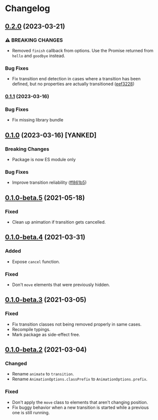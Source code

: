 # Changelog

## [0.2.0](https://github.com/tobyzerner/hello-goodbye/compare/v0.1.1...v0.2.0) (2023-03-21)


### ⚠ BREAKING CHANGES

* Removed `finish` callback from options. Use the Promise returned from `hello` and `goodbye` instead.

### Bug Fixes

* Fix transition end detection in cases where a transition has been defined, but no properties are actually transitioned ([eef3228](https://github.com/tobyzerner/hello-goodbye/commit/eef32285f7b06d0643a5e7a7bab12352724df5bd))

### [0.1.1](https://github.com/tobyzerner/hello-goodbye/compare/v0.1.0...v0.1.1) (2023-03-16)
### Bug Fixes
* Fix missing library bundle

## [0.1.0](https://github.com/tobyzerner/hello-goodbye/compare/v0.1.0-beta.5...v0.1.0) (2023-03-16) [YANKED]
### Breaking Changes
* Package is now ES module only

### Bug Fixes
* Improve transition reliability ([ff861b5](https://github.com/tobyzerner/hello-goodbye/commit/ff861b5b6fab7b5cd2dfb7d7d06f90c40c8d9d62))

## [0.1.0-beta.5](https://github.com/tobyzerner/hello-goodbye/compare/v0.1.0-beta.4...v0.1.0-beta.5) (2021-05-18)
### Fixed
* Clean up animation if transition gets cancelled.

## [0.1.0-beta.4](https://github.com/tobyzerner/hello-goodbye/compare/v0.1.0-beta.3...v0.1.0-beta.4) (2021-03-31)
### Added
* Expose `cancel` function.

### Fixed
* Don't `move` elements that were previously hidden.

## [0.1.0-beta.3](https://github.com/tobyzerner/hello-goodbye/compare/v0.1.0-beta.2...v0.1.0-beta.3) (2021-03-05)
### Fixed
* Fix transition classes not being removed properly in same cases.
* Recompile typings.
* Mark package as side-effect free.

## [0.1.0-beta.2](https://github.com/tobyzerner/hello-goodbye/compare/v0.1.0-beta.1...v0.1.0-beta.2) (2021-03-04)
### Changed
* Rename `animate` to `transition`.
* Rename `AnimationOptions.classPrefix` to `AnimationOptions.prefix`.

### Fixed
* Don't apply the `move` class to elements that aren't changing position.
* Fix buggy behavior when a new transition is started while a previous one is still running.
